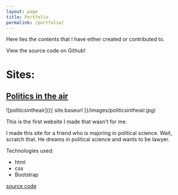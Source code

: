 ```yaml
---
layout: page
title: Portfolio
permalink: /portfolio/
---
```


Here lies the contents that I have either created or contributed to. 

View the source code on Github!



# Sites: 

## [Politics in the air](http://politicsintheair.com/)

![politicsintheair]({{ site.baseurl }}/images/politicsintheair.jpg)

This is the first website I made that wasn't for me. 

I made this site for a friend who is majoring in political science. Wait, scratch that. He dreams in political science and wants to be lawyer. 

Technologies used: 
+ html
+ css 
+ Bootstrap

[source code](https://github.com/rankdoby/Politics-in-the-air)
